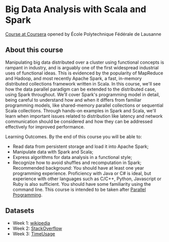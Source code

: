 # Big Data Analysis with Scala and Spark
[Course at Coursera](https://www.coursera.org/learn/scala-spark-big-data/home/info) opened by École Polytechnique Fédérale de Lausanne
## About this course
Manipulating big data distributed over a cluster using functional concepts is rampant in industry, and is arguably one of the first widespread industrial uses of functional ideas. This is evidenced by the popularity of MapReduce and Hadoop, and most recently Apache Spark, a fast, in-memory distributed collections framework written in Scala. In this course, we'll see how the data parallel paradigm can be extended to the distributed case, using Spark throughout. We'll cover Spark's programming model in detail, being careful to understand how and when it differs from familiar programming models, like shared-memory parallel collections or sequential Scala collections. Through hands-on examples in Spark and Scala, we'll learn when important issues related to distribution like latency and network communication should be considered and how they can be addressed effectively for improved performance.

Learning Outcomes. By the end of this course you will be able to:
- Read data from persistent storage and load it into Apache Spark;
- Manipulate data with Spark and Scala;
- Express algorithms for data analysis in a functional style;
- Recognize how to avoid shuffles and recomputation in Spark;
Recommended background: You should have at least one year programming experience. Proficiency with Java or C# is ideal, but experience with other languages such as C/C++, Python, Javascript or Ruby is also sufficient. You should have some familiarity using the command line. This course is intended to be taken after [Parallel Programming](https://www.coursera.org/learn/parprog1).

## Datasets
- Week 1: [wikipedia](http://alaska.epfl.ch/~dockermoocs/bigdata/wikipedia.dat)
- Week 2: [StackOverflow](http://alaska.epfl.ch/~dockermoocs/bigdata/stackoverflow.csv)
- Week 3: [TimeUsage](http://alaska.epfl.ch/~dockermoocs/bigdata/atussum.csv)
